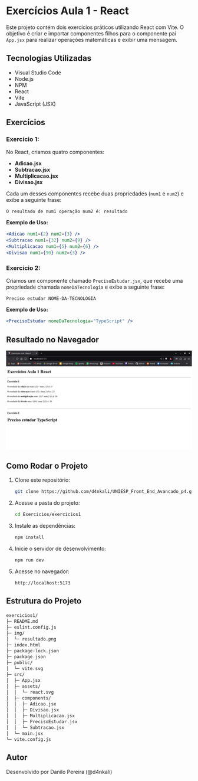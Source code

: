 # Exercícios Aula 1 - React

Este projeto contém dois exercícios práticos utilizando React com Vite. O objetivo é criar e importar componentes filhos para o componente pai `App.jsx` para realizar operações matemáticas e exibir uma mensagem.

## Tecnologias Utilizadas

- Visual Studio Code
- Node.js
- NPM
- React
- Vite
- JavaScript (JSX)

## Exercícios  

### **Exercício 1:**

No React, criamos quatro componentes:

- **Adicao.jsx**
- **Subtracao.jsx**
- **Multiplicacao.jsx**
- **Divisao.jsx**

Cada um desses componentes recebe duas propriedades (`num1` e `num2`) e exibe a seguinte frase:

```
O resultado de num1 operação num2 é: resultado
```

**Exemplo de Uso:**

```jsx
<Adicao num1={2} num2={3} />
<Subtracao num1={32} num2={9} />
<Multiplicacao num1={5} num2={6} />
<Divisao num1={90} num2={3} />
```

### **Exercício 2:**

Criamos um componente chamado `PrecisoEstudar.jsx`, que recebe uma propriedade chamada `nomeDaTecnologia` e exibe a seguinte frase:

```
Preciso estudar NOME-DA-TECNOLOGIA
```

**Exemplo de Uso:**

```jsx
<PrecisoEstudar nomeDaTecnologia="TypeScript" />
```

## Resultado no Navegador

![Resultado no Navegador](img/resultado.png)

## Como Rodar o Projeto

1. Clone este repositório:

   ```bash
   git clone https://github.com/d4nkali/UNIESP_Front_End_Avancado_p4.git
   ```

2. Acesse a pasta do projeto:

   ```bash
   cd Exercicios/exercicios1
   ```

3. Instale as dependências:

   ```bash
   npm install
   ```

4. Inicie o servidor de desenvolvimento:

   ```bash
   npm run dev
   ```

5. Acesse no navegador:

   ```
   http://localhost:5173
   ```

## Estrutura do Projeto

```
exercicios1/
├─ README.md
├─ eslint.config.js
├─ img/
│  └─ resultado.png
├─ index.html
├─ package-lock.json
├─ package.json
├─ public/
│  └─ vite.svg
├─ src/
│  ├─ App.jsx
│  ├─ assets/
│  │  └─ react.svg
│  ├─ components/
│  │  ├─ Adicao.jsx
│  │  ├─ Divisao.jsx
│  │  ├─ Multiplicacao.jsx
│  │  ├─ PrecisoEstudar.jsx
│  │  └─ Subtracao.jsx
│  └─ main.jsx
└─ vite.config.js
```

## Autor

Desenvolvido por Danilo Pereira (@d4nkali)
